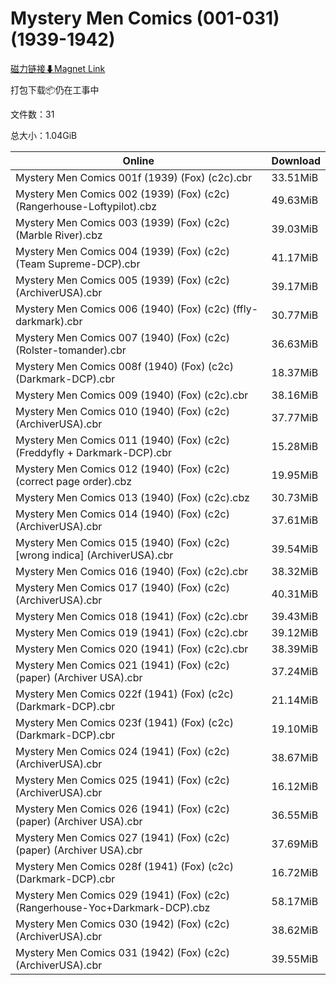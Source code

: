 # Mystery Men Comics (001-031)(1939-1942)

[磁力链接⬇Magnet Link](magnet:?xt=urn:btih:76bc60eeaa558e8b0345b78933126cd714324a3e&dn=Mystery%20Men%20Comics%20%28001-031%29%281939-1942%29)

打包下载📦仍在工事中

文件数：31

总大小：1.04GiB

Online | Download
--- | ---
Mystery Men Comics 001f (1939) (Fox) (c2c).cbr | 33.51MiB
Mystery Men Comics 002 (1939) (Fox) (c2c) (Rangerhouse-Loftypilot).cbz | 49.63MiB
Mystery Men Comics 003 (1939) (Fox) (c2c) (Marble River).cbz | 39.03MiB
Mystery Men Comics 004 (1939) (Fox) (c2c) (Team Supreme-DCP).cbr | 41.17MiB
Mystery Men Comics 005 (1939) (Fox) (c2c) (ArchiverUSA).cbr | 39.17MiB
Mystery Men Comics 006 (1940) (Fox) (c2c) (ffly-darkmark).cbr | 30.77MiB
Mystery Men Comics 007 (1940) (Fox) (c2c) (Rolster-tomander).cbr | 36.63MiB
Mystery Men Comics 008f (1940) (Fox) (c2c) (Darkmark-DCP).cbr | 18.37MiB
Mystery Men Comics 009 (1940) (Fox) (c2c).cbr | 38.16MiB
Mystery Men Comics 010 (1940) (Fox) (c2c) (ArchiverUSA).cbr | 37.77MiB
Mystery Men Comics 011 (1940) (Fox) (c2c) (Freddyfly + Darkmark-DCP).cbr | 15.28MiB
Mystery Men Comics 012 (1940) (Fox) (c2c) (correct page order).cbz | 19.95MiB
Mystery Men Comics 013 (1940) (Fox) (c2c).cbz | 30.73MiB
Mystery Men Comics 014 (1940) (Fox) (c2c) (ArchiverUSA).cbr | 37.61MiB
Mystery Men Comics 015 (1940) (Fox) (c2c) \[wrong indica\] (ArchiverUSA).cbr | 39.54MiB
Mystery Men Comics 016 (1940) (Fox) (c2c).cbr | 38.32MiB
Mystery Men Comics 017 (1940) (Fox) (c2c) (ArchiverUSA).cbr | 40.31MiB
Mystery Men Comics 018 (1941) (Fox) (c2c).cbr | 39.43MiB
Mystery Men Comics 019 (1941) (Fox) (c2c).cbr | 39.12MiB
Mystery Men Comics 020 (1941) (Fox) (c2c).cbr | 38.39MiB
Mystery Men Comics 021 (1941) (Fox) (c2c) (paper) (Archiver USA).cbr | 37.24MiB
Mystery Men Comics 022f (1941) (Fox) (c2c) (Darkmark-DCP).cbr | 21.14MiB
Mystery Men Comics 023f (1941) (Fox) (c2c) (Darkmark-DCP).cbr | 19.10MiB
Mystery Men Comics 024 (1941) (Fox) (c2c) (ArchiverUSA).cbr | 38.67MiB
Mystery Men Comics 025 (1941) (Fox) (c2c) (ArchiverUSA).cbr | 16.12MiB
Mystery Men Comics 026 (1941) (Fox) (c2c) (paper) (Archiver USA).cbr | 36.55MiB
Mystery Men Comics 027 (1941) (Fox) (c2c) (paper) (Archiver USA).cbr | 37.69MiB
Mystery Men Comics 028f (1941) (Fox) (c2c) (Darkmark-DCP).cbr | 16.72MiB
Mystery Men Comics 029 (1941) (Fox) (c2c) (Rangerhouse-Yoc+Darkmark-DCP).cbz | 58.17MiB
Mystery Men Comics 030 (1942) (Fox) (c2c) (ArchiverUSA).cbr | 38.62MiB
Mystery Men Comics 031 (1942) (Fox) (c2c) (ArchiverUSA).cbr | 39.55MiB